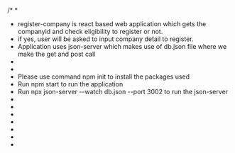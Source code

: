 /*
*
* register-company is react based web application which gets the companyid and check eligibility to register or not.
* if yes, user will be asked to input company detail to register.
* Application uses json-server which makes use of db.json file where we make the get and post call
* 
*
* Please use command npm init to install the packages used
* Run npm start to run the application
* Run npx json-server --watch db.json --port 3002 to run the json-server
*
*
*
*
*
*
*
